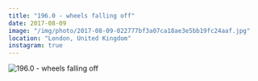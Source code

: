 ```yaml
---
title: "196.0 - wheels falling off"
date: 2017-08-09
image: "/img/photo/2017-08-09-022777bf3a07ca18ae3e5bb19fc24aaf.jpg"
location: "London, United Kingdom"
instagram: true
---
```


![196.0 - wheels falling off](/img/photo/2017-08-09-022777bf3a07ca18ae3e5bb19fc24aaf.jpg)
